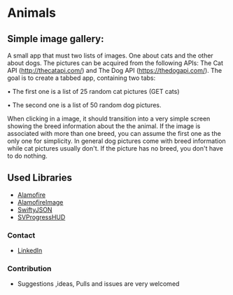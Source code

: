# Animals

## Simple image gallery:
A small app that must two lists of images. One about cats and the other about dogs. The pictures can be acquired from the following APIs: The Cat API (http://thecatapi.com/) and The Dog API (https://thedogapi.com/). The goal is to create a tabbed app, containing two tabs:

• The first one is a list of 25 random cat pictures (GET cats)

• The second one is a list of 50 random dog pictures. 

When clicking in a image, it should transition into a very simple screen showing the breed information about the the animal. If the image is associated with more than one breed, you can assume the first one as the only one for simplicity. In general dog pictures come with breed information while cat pictures usually don't. If the picture has no breed, you don't have to do nothing.

## Used Libraries
- [Alamofire](https://github.com/Alamofire/Alamofire)
- [AlamofireImage](https://github.com/Alamofire/AlamofireImage)
- [SwiftyJSON](https://github.com/SwiftyJSON/SwiftyJSON)
- [SVProgressHUD](https://github.com/SVProgressHUD/SVProgressHUD)

### Contact
- [LinkedIn](https://www.linkedin.com/in/danilobias/)

### Contribution
- Suggestions ,ideas, Pulls and issues are very welcomed